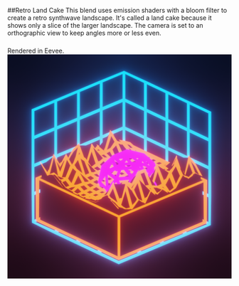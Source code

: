 ##Retro Land Cake
This blend uses emission shaders with a bloom filter to create a retro synthwave landscape. It's called a land cake because
it shows only a slice of the larger landscape. The camera is set to an orthographic view to keep angles more or less even.
#####
Rendered in Eevee.
![Retro Land Cake](retroLandCake.png)